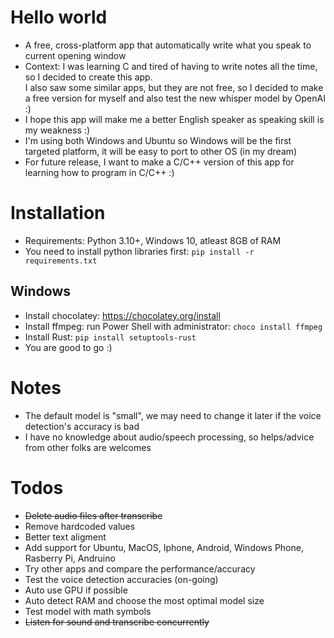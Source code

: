 # Hello world

- A free, cross-platform app that automatically write what you speak to current opening window
- Context: I was learning C and tired of having to write notes all the time, so I decided to create this app. \
  I also saw some similar apps, but they are not free, so I decided to make a free version for myself and also test the
  new whisper model by OpenAI :)
- I hope this app will make me a better English speaker as speaking skill is my weakness :)
- I'm using both Windows and Ubuntu so Windows will be the first targeted platform, it will be easy to port to other
  OS (in my dream)
- For future release, I want to make a C/C++ version of this app for learning how to program in C/C++ :)

# Installation

- Requirements: Python 3.10+, Windows 10, atleast 8GB of RAM
- You need to install python libraries first: `pip install -r requirements.txt`

## Windows
- Install chocolatey: https://chocolatey.org/install
- Install ffmpeg: run Power Shell with administrator: `choco install ffmpeg`
- Install Rust: `pip install setuptools-rust`
- You are good to go :)

# Notes

- The default model is "small", we may need to change it later if the voice detection's accuracy is bad
- I have no knowledge about audio/speech processing, so helps/advice from other folks are welcomes

# Todos

- ~~Delete audio files after transcribe~~
- Remove hardcoded values
- Better text aligment
- Add support for Ubuntu, MacOS, Iphone, Android, Windows Phone, Rasberry Pi, Andruino
- Try other apps and compare the performance/accuracy
- Test the voice detection accuracies (on-going)
- Auto use GPU if possible
- Auto detect RAM and choose the most optimal model size
- Test model with math symbols
- ~~Listen for sound and transcribe concurrently~~

